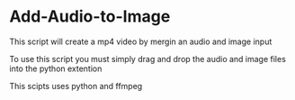# Add-Audio-to-Image

This script will create a mp4 video by mergin an audio and image input

To use this script you must simply drag and drop the audio and image files into the python extention

This scipts uses python and ffmpeg
